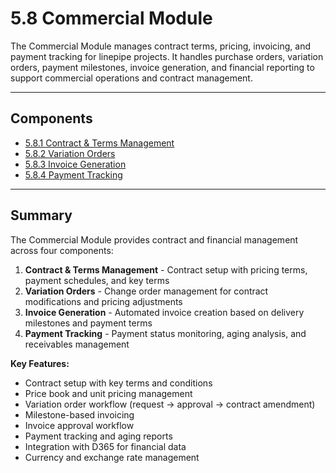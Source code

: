 # 5.8 Commercial Module

The Commercial Module manages contract terms, pricing, invoicing, and payment tracking for linepipe projects. It handles purchase orders, variation orders, payment milestones, invoice generation, and financial reporting to support commercial operations and contract management.

---

## Components

- [5.8.1 Contract & Terms Management](5.8-Commercial-Module/5.8.1-Contract-Terms.md)
- [5.8.2 Variation Orders](5.8-Commercial-Module/5.8.2-Variation-Orders.md)
- [5.8.3 Invoice Generation](5.8-Commercial-Module/5.8.3-Invoice-Generation.md)
- [5.8.4 Payment Tracking](5.8-Commercial-Module/5.8.4-Payment-Tracking.md)

---

## Summary

The Commercial Module provides contract and financial management across four components:

1. **Contract & Terms Management** - Contract setup with pricing terms, payment schedules, and key terms
2. **Variation Orders** - Change order management for contract modifications and pricing adjustments
3. **Invoice Generation** - Automated invoice creation based on delivery milestones and payment terms
4. **Payment Tracking** - Payment status monitoring, aging analysis, and receivables management

**Key Features:**
- Contract setup with key terms and conditions
- Price book and unit pricing management
- Variation order workflow (request → approval → contract amendment)
- Milestone-based invoicing
- Invoice approval workflow
- Payment tracking and aging reports
- Integration with D365 for financial data
- Currency and exchange rate management
